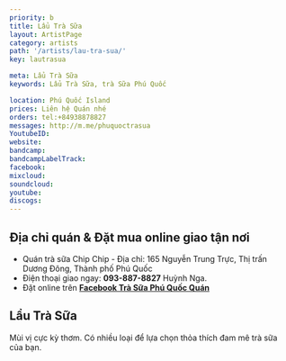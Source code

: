```yaml
---
priority: b
title: Lẩu Trà Sữa
layout: ArtistPage
category: artists
path: '/artists/lau-tra-sua/'
key: lautrasua

meta: Lẩu Trà Sữa
keywords: Lẩu Trà Sữa, trà Sữa Phú Quốc

location: Phú Quốc Island
prices: Liên hệ Quán nhé
orders: tel:+84938878827
messages: http://m.me/phuquoctrasua
YoutubeID: 
website: 
bandcamp: 
bandcampLabelTrack: 
facebook: 
mixcloud: 
soundcloud: 
youtube: 
discogs: 
---
```


## Địa chỉ quán & Đặt mua online giao tận nơi

- Quán trà sữa Chip Chip - Địa chỉ: 165 Nguyễn Trung Trực, Thị trấn Dương Đông, Thành phố Phú Quốc
- Điện thoại giao ngay: **093-887-8827** Huỳnh Nga.
- Đặt online trên [**Facebook Trà Sữa Phú Quốc Quán**](https://www.facebook.com/phuquoctrasua)


## Lẩu Trà Sữa

Mùi vị cực kỳ thơm. Có nhiều loại để lựa chọn thỏa thích đam mê trà sữa của bạn.